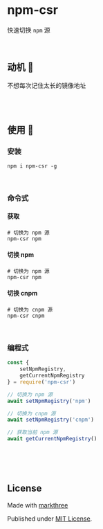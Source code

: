 # npm-csr

快速切换 `npm` 源

<br />

## 动机 🦕

不想每次记住太长的镜像地址

<br />
<br />

## 使用 🦖

### 安装

```shell
npm i npm-csr -g
```

<br />

### 命令式

#### 获取

```shell
# 切换为 npm 源
npm-csr npm
```

#### 切换 npm

```shell
# 切换为 npm 源
npm-csr npm
```

#### 切换 cnpm

```shell
# 切换为 cnpm 源
npm-csr cnpm
```

<br />

### 编程式

```ts
const {
	setNpmRegistry,
	getCurrentNpmRegistry
} = require('npm-csr')

// 切换为 npm 源
await setNpmRegistry('npm')

// 切换为 cnpm 源
await setNpmRegistry('cnpm')

// 获取当前 npm 源
await getCurrentNpmRegistry()
```

<br />
<br />
<br />

## License

Made with [markthree](https://github.com/markthree)

Published under [MIT License](./LICENSE).

<br />
